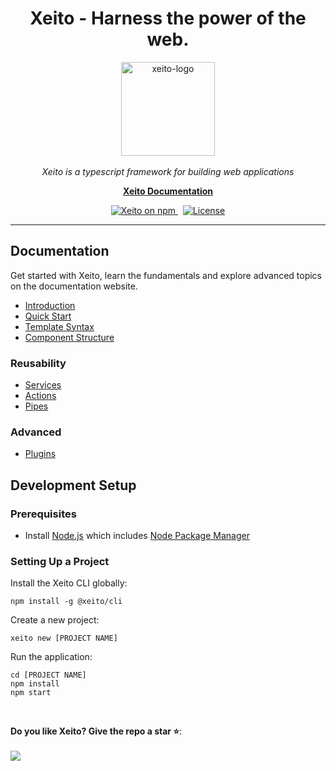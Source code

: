 <h1 align="center">Xeito - Harness the power of the web.</h1>

<p align="center">
  <img src="https://aerotoad.github.io/xeito-docs/images/logo_gradient.svg" alt="xeito-logo" width="150px" height="150px"/>
  <br><br>
  <i>Xeito is a typescript framework for building web applications</i>
  <br>
</p>

<p align="center">
  <a href="https://aerotoad.github.io/xeito-docs/"><strong>Xeito Documentation</strong></a>
  <br>
</p>

<p align="center">
  <a href="https://www.npmjs.com/@xeito/core">
    <img src="https://img.shields.io/npm/v/@xeito/core.svg?logo=npm&logoColor=fff&label=NPM+package&color=f59e0b" alt="Xeito on npm" />
  </a>
  &nbsp;
  <a href="https://github.com/aerotoad/xeito/blob/main/LICENSE">
    <img src="https://img.shields.io/github/license/aerotoad/xeito" alt="License" />
  </a>
</p>

<hr>

## Documentation

Get started with Xeito, learn the fundamentals and explore advanced topics on the documentation website.

- [Introduction](https://aerotoad.github.io/xeito-docs/guide/introduction.html)
- [Quick Start](https://aerotoad.github.io/xeito-docs/guide/quick-start.html)
- [Template Syntax](https://aerotoad.github.io/xeito-docs/essentials/template-syntax.html)
- [Component Structure](https://aerotoad.github.io/xeito-docs/components/structure.html)

### Reusability

- [Services](https://aerotoad.github.io/xeito-docs/reusability/services.html)
- [Actions](https://aerotoad.github.io/xeito-docs/reusability/actions.html)
- [Pipes](https://aerotoad.github.io/xeito-docs/reusability/pipes.html)

### Advanced

- [Plugins](https://aerotoad.github.io/xeito-docs/reusability/plugins.html)


## Development Setup

### Prerequisites

- Install [Node.js](https://nodejs.org/en/) which includes [Node Package Manager](https://www.npmjs.com/get-npm)

### Setting Up a Project

Install the Xeito CLI globally:

```
npm install -g @xeito/cli
```

Create a new project:

```
xeito new [PROJECT NAME]
```

Run the application:

```
cd [PROJECT NAME]
npm install
npm start
```
<br>


**Do you like Xeito? Give the repo a star :star:**:
<br><br>
<a href="https://github.com/aerotoad/xeito">
  <img src="https://img.shields.io/github/stars/aerotoad/xeito?label=Star%20Xeito&style=social"/>
</a>

